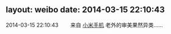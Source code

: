 layout: weibo
date: 2014-03-15 22:10:43
---
2014-03-15 22:10:43  &nbsp;&nbsp;&nbsp;&nbsp;&nbsp;&nbsp; 来自 <a href="http://app.weibo.com/t/feed/22zMnn" rel="nofollow">小米手机</a>
老外的审美果然异类…… ​​​

